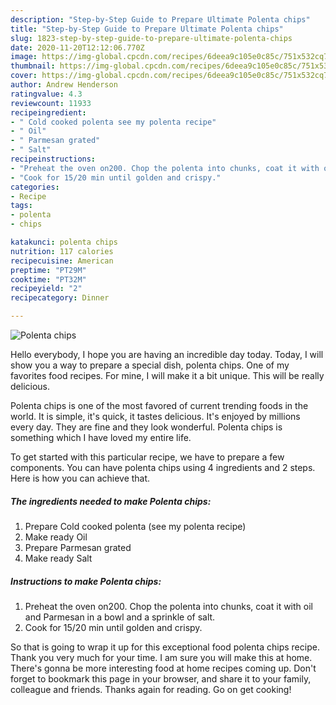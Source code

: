 ```yaml
---
description: "Step-by-Step Guide to Prepare Ultimate Polenta chips"
title: "Step-by-Step Guide to Prepare Ultimate Polenta chips"
slug: 1823-step-by-step-guide-to-prepare-ultimate-polenta-chips
date: 2020-11-20T12:12:06.770Z
image: https://img-global.cpcdn.com/recipes/6deea9c105e0c85c/751x532cq70/polenta-chips-recipe-main-photo.jpg
thumbnail: https://img-global.cpcdn.com/recipes/6deea9c105e0c85c/751x532cq70/polenta-chips-recipe-main-photo.jpg
cover: https://img-global.cpcdn.com/recipes/6deea9c105e0c85c/751x532cq70/polenta-chips-recipe-main-photo.jpg
author: Andrew Henderson
ratingvalue: 4.3
reviewcount: 11933
recipeingredient:
- " Cold cooked polenta see my polenta recipe"
- " Oil"
- " Parmesan grated"
- " Salt"
recipeinstructions:
- "Preheat the oven on200. Chop the polenta into chunks, coat it with oil and Parmesan in a bowl and a sprinkle of salt."
- "Cook for 15/20 min until golden and crispy."
categories:
- Recipe
tags:
- polenta
- chips

katakunci: polenta chips 
nutrition: 117 calories
recipecuisine: American
preptime: "PT29M"
cooktime: "PT32M"
recipeyield: "2"
recipecategory: Dinner

---
```



![Polenta chips](https://img-global.cpcdn.com/recipes/6deea9c105e0c85c/751x532cq70/polenta-chips-recipe-main-photo.jpg)

Hello everybody, I hope you are having an incredible day today. Today, I will show you a way to prepare a special dish, polenta chips. One of my favorites food recipes. For mine, I will make it a bit unique. This will be really delicious.

Polenta chips is one of the most favored of current trending foods in the world. It is simple, it's quick, it tastes delicious. It's enjoyed by millions every day. They are fine and they look wonderful. Polenta chips is something which I have loved my entire life.




To get started with this particular recipe, we have to prepare a few components. You can have polenta chips using 4 ingredients and 2 steps. Here is how you can achieve that.

<!--inarticleads1-->

##### The ingredients needed to make Polenta chips:

1. Prepare  Cold cooked polenta (see my polenta recipe)
1. Make ready  Oil
1. Prepare  Parmesan grated
1. Make ready  Salt




<!--inarticleads2-->

##### Instructions to make Polenta chips:

1. Preheat the oven on200. Chop the polenta into chunks, coat it with oil and Parmesan in a bowl and a sprinkle of salt.
1. Cook for 15/20 min until golden and crispy.




So that is going to wrap it up for this exceptional food polenta chips recipe. Thank you very much for your time. I am sure you will make this at home. There's gonna be more interesting food at home recipes coming up. Don't forget to bookmark this page in your browser, and share it to your family, colleague and friends. Thanks again for reading. Go on get cooking!
